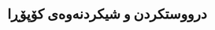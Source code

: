 ---
title: "درووستکردن و شیکردنەوەی کۆپۆڕا"
shortDescription: "گەشەپێدانی کۆپۆڕای کوردی بە قەبارە گەورە لەگەڵ ئەنۆتەیشنی زمانناسی و شیکردنەوە"
description: "درووستکردن و شیکردنەوەی سیستەمی کۆپۆڕای کوردی گشتگیر کە چەندین دۆمەین و شێوەزار دەگرێتەوە. کۆپۆڕای ٥٠ ملیۆن وشەیی ئێمە پێوەرکردنی کوالیتی ئۆتۆماتیک، ئەنۆتەیشنی زمانناسی، و بنەڕەتی چەندین بەرنامەی NLP کوردی دەگرێتەوە."
icon: "fa-database"
status: "active"
startDate: "2021-06-01"
paperIds: [6]
datasetIds: [2, 8, 10]
technologies: ["زمانناسی کۆپۆڕا", "کەندنەوەی دەق", "پێوەرکردنی کوالیتی", "ئەنۆتەیشنی زمانناسی"]
applications: ["توێژینەوەی زمان", "ڕاهێنانی مۆدێلی NLP", "شیکردنەوەی زمانناسی"]
team: ["john-doe", "mohammad-ali", "karim-mohammad"]
funding: "پێشکەشکردنی توێژینەوەی ئەکادیمیای زانستەکانی کوردستان"
publications: 1
datasets: 3
draft: false
--- 